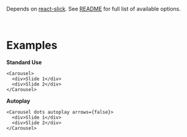 Depends on [react-slick](https://github.com/akiran/react-slick). See [README](https://github.com/akiran/react-slick#readme) for full list of available options.

<br>

# Examples

**Standard Use**

```
<Carousel>
  <div>Slide 1</div>
  <div>Slide 2</div>
</Carousel>
```

**Autoplay**

```
<Carousel dots autoplay arrows={false}>
  <div>Slide 1</div>
  <div>Slide 2</div>
</Carousel>
```
